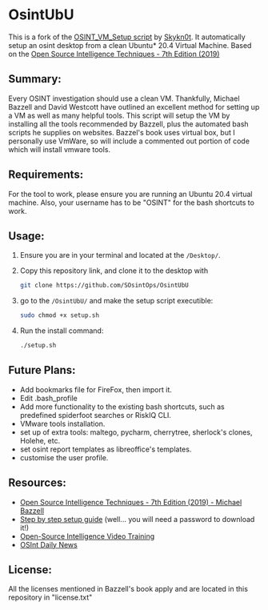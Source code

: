 # OsintUbU
This is a fork of the [OSINT_VM_Setup script](https://github.com/Skykn0t/OSINT_VM_Setup) by [Skykn0t](https://github.com/Skykn0t).
It automatically setup  an osint desktop from a clean Ubuntu* 20.4 Virtual Machine. 
Based on the [Open Source Intelligence Techniques - 7th Edition (2019)](https://inteltechniques.com/book1.html)

## Summary:
Every OSINT investigation should use a clean VM.
Thankfully, Michael Bazzell and David Westcott have outlined an excellent method for setting up a VM as well as many helpful tools.
This script will setup the VM by installing all the tools recommended by Bazzell, plus the automated bash scripts he supplies on websites.
Bazzel's book uses virtual box, but I personally use VmWare, so will include a commented out portion of code which will install vmware tools. 

## Requirements:
For the tool to work, please ensure you are running an Ubuntu 20.4 virtual machine. Also, your username has to be "OSINT" for the bash shortcuts to work.

## Usage:
1) Ensure you are in your terminal and located at the ```/Desktop/```.

2) Copy this repository link, and clone it to the desktop with 

    ```bash
    git clone https://github.com/SOsintOps/OsintUbU
    ```

3) go to the ```/OsintUbU/``` and make the setup script executible:

    ```bash
    sudo chmod +x setup.sh
    ```

4) Run the install command:

    ```bash
    ./setup.sh
    ```


## Future Plans:
- Add bookmarks file for FireFox, then import it.
- Edit .bash_profile
- Add more functionality to the existing bash shortcuts, such as predefined spiderfoot searches or RiskIQ CLI. 
- VMware tools installation.
- set up  of extra tools: maltego, pycharm, cherrytree, sherlock's clones, Holehe, etc.
- set osint report templates as libreoffice's templates.
- customise the user profile.

## Resources:
- [Open Source Intelligence Techniques - 7th Edition (2019) - Michael Bazzell](https://inteltechniques.com/book1.html)
- [Step by step setup guide](https://inteltechniques.com/osintbook/linux.20.txt) (well... you will need a password to download it!)
- [Open-Source Intelligence Video Training](https://www.inteltechniques.net/courses/open-source-intelligence)
- [OSInt Daily News](https://osintops.com/en/)



## License:
All the licenses mentioned in Bazzell's book apply and are located in this repository in "license.txt" 
